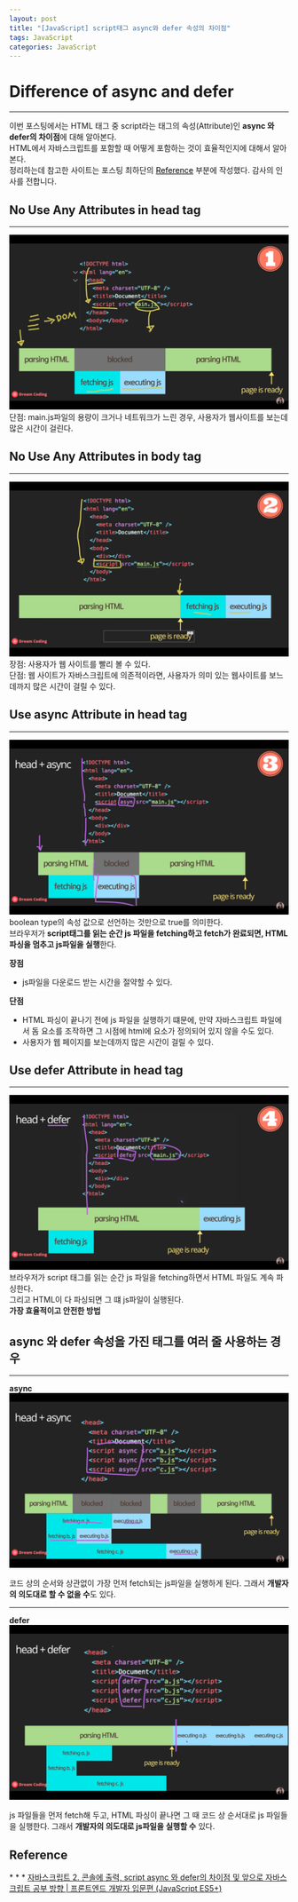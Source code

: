 ```yaml
---
layout: post
title: "[JavaScript] script태그 async와 defer 속성의 차이점"
tags: JavaScript
categories: JavaScript 
---
```

# Difference of async and defer
* * *
이번 포스팅에서는 HTML 태그 중 script라는 태그의 속성(Attribute)인 **async 와 defer의 차이점**에 대해 알아본다.  
HTML에서 자바스크립트를 포함할 때 어떻게 포함하는 것이 효율적인지에 대해서 알아본다.  
정리하는데 참고한 사이트는 포스팅 최하단의 <a style="color: black" href="#ref">Reference</a> 부분에 작성했다. 감사의 인사를 전합니다.

## No Use Any Attributes in head tag
* * *
![head](/images/js-head.png)
단점: main.js파일의 용량이 크거나 네트워크가 느린 경우, 사용자가 웹사이트를 보는데 많은 시간이 걸린다.

## No Use Any Attributes in body tag
* * *
![body](/images/js-body.png)
장점: 사용자가 웹 사이트를 빨리 볼 수 있다.  
단점: 웹 사이트가 자바스크립트에 의존적이라면, 사용자가 의미 있는 웹사이트를 보느데까지 많은 시간이 걸릴 수 있다.

## Use async Attribute in head tag 
* * *
![async](/images/js-async.png)
boolean type의 속성 값으로 선언하는 것만으로 true를 의미한다.  
브라우저가 **script태그를 읽는 순간 js 파일을 fetching하고 fetch가 완료되면, HTML 파싱을 멈추고 js파일을 실행**한다.

**장점**
- js파일을 다운로드 받는 시간을 절약할 수 있다.

**단점**
- HTML 파싱이 끝나기 전에 js 파일을 실행하기 떄문에, 만약 자바스크립트 파일에서 돔 요소를 조작하면 그 시점에 html에 요소가 정의되어 있지 않을 수도 있다.
- 사용자가 웹 페이지를 보는데까지 많은 시간이 걸릴 수 있다.


## Use defer Attribute in head tag 
* * * 
![defer](/images/js-defer.png) 
브라우저가 script 태그를 읽는 순간 js 파일을 fetching하면서 HTML 파일도 계속 파싱한다.  
그리고 HTML이 다 파싱되면 그 떄 js파일이 실행된다.  
**가장 효율적이고 안전한 방법**

## async 와 defer 속성을 가진 태그를 여러 줄 사용하는 경우
* * *
**async**  
![multiple-async](/images/js-async2.png)

코드 상의 순서와 상관없이 가장 먼저 fetch되는 js파일을 실행하게 된다. 그래서 **개발자의 의도대로 할 수 없을 수**도 있다.
* * *
**defer**
![multiple-defer](/images/js-defer2.png)

js 파일들을 먼저 fetch해 두고, HTML 파싱이 끝나면 그 때 코드 상 순서대로 js 파일들을 실행한다. 그래서 **개발자의 의도대로 js파일을 실행할 수** 있다.

<h2 id="ref">Reference</h2>
* * *
<a href="https://www.youtube.com/watch?v=tJieVCgGzhs&list=PLv2d7VI9OotTVOL4QmPfvJWPJvkmv6h-2&index=2">자바스크립트 2. 콘솔에 출력, script async 와 defer의 차이점 및 앞으로 자바스크립트 공부 방향 | 프론트엔드 개발자 입문편 (JavaScript ES5+)</a>  
